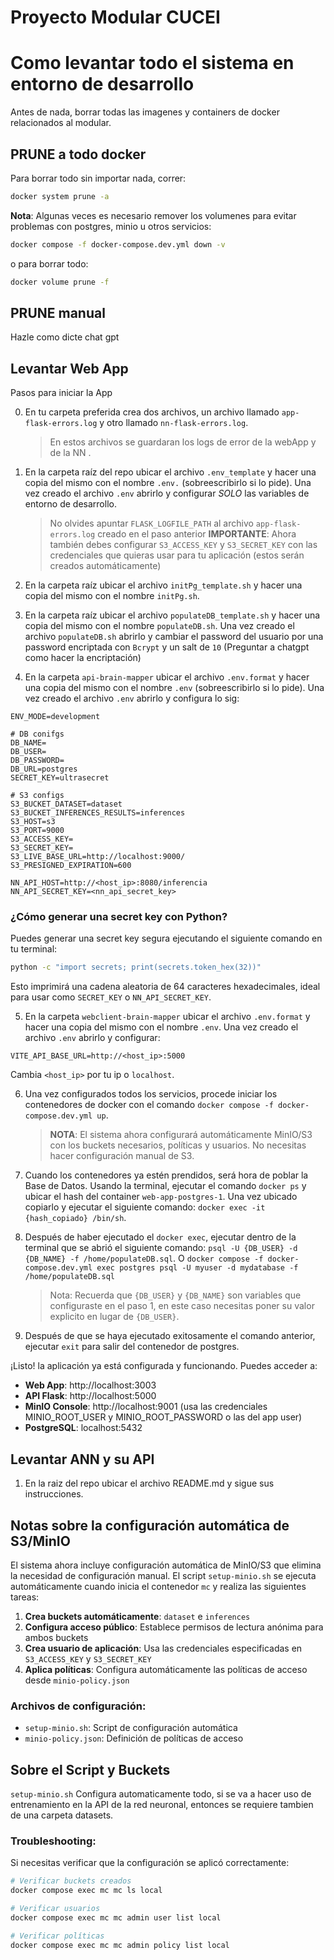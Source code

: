 # Proyecto Modular CUCEI

# Como levantar todo el sistema en entorno de desarrollo
Antes de nada, borrar todas las imagenes y containers de docker relacionados al modular.

## PRUNE a todo docker
Para borrar todo sin importar nada, correr: 
```sh
docker system prune -a
```
**Nota**: Algunas veces es necesario remover los volumenes para evitar problemas con postgres, minio u otros servicios:
```sh
docker compose -f docker-compose.dev.yml down -v
```
o para borrar todo:
```sh
docker volume prune -f
```

## PRUNE manual
Hazle como dicte chat gpt

## Levantar Web App
Pasos para iniciar la App

0. En tu carpeta preferida crea dos archivos, un archivo llamado `app-flask-errors.log` y otro llamado `nn-flask-errors.log`.
    > En estos archivos se guardaran los logs de error de la webApp y de la NN .

1. En la carpeta raíz del repo ubicar el archivo `.env_template` y hacer una copia del mismo con el nombre `.env.` (sobreescribirlo si lo pide). Una vez creado el archivo `.env` abrirlo y configurar *SOLO* las variables de entorno de desarrollo.
    > No olvides apuntar `FLASK_LOGFILE_PATH` al archivo `app-flask-errors.log` creado en el paso anterior
    > **IMPORTANTE**: Ahora también debes configurar `S3_ACCESS_KEY` y `S3_SECRET_KEY` con las credenciales que quieras usar para tu aplicación (estos serán creados automáticamente)

2. En la carpeta raíz ubicar el archivo `initPg_template.sh` y hacer una copia del mismo con el nombre `initPg.sh`.

3. En la carpeta raíz ubicar el archivo `populateDB_template.sh` y hacer una copia del mismo con el nombre `populateDB.sh`. Una vez creado el archivo `populateDB.sh` abrirlo y cambiar el password del usuario por una password encriptada con `Bcrypt` y un salt de `10` (Preguntar a chatgpt como hacer la encriptación)

4. En la carpeta `api-brain-mapper` ubicar el archivo `.env.format` y hacer una copia del mismo con el nombre `.env` (sobreescribirlo si lo pide). Una vez creado el archivo `.env` abrirlo y configura lo sig:
```env
ENV_MODE=development

# DB conifgs
DB_NAME=
DB_USER=
DB_PASSWORD=
DB_URL=postgres
SECRET_KEY=ultrasecret

# S3 configs
S3_BUCKET_DATASET=dataset
S3_BUCKET_INFERENCES_RESULTS=inferences
S3_HOST=s3
S3_PORT=9000
S3_ACCESS_KEY=
S3_SECRET_KEY=
S3_LIVE_BASE_URL=http://localhost:9000/
S3_PRESIGNED_EXPIRATION=600

NN_API_HOST=http://<host_ip>:8080/inferencia
NN_API_SECRET_KEY=<nn_api_secret_key>
``` 

### ¿Cómo generar una secret key con Python?

Puedes generar una secret key segura ejecutando el siguiente comando en tu terminal:

```sh
python -c "import secrets; print(secrets.token_hex(32))"
```

Esto imprimirá una cadena aleatoria de 64 caracteres hexadecimales, ideal para usar como `SECRET_KEY` o `NN_API_SECRET_KEY`.

5. En la carpeta `webclient-brain-mapper` ubicar el archivo `.env.format` y hacer una copia del mismo con el nombre `.env`. Una vez creado el archivo `.env` abrirlo y configurar:
```env
VITE_API_BASE_URL=http://<host_ip>:5000
```
Cambia `<host_ip>` por tu ip o `localhost`.


6. Una vez configurados todos los servicios, procede iniciar los contenedores de docker con el comando `docker compose -f docker-compose.dev.yml up`.
    > **NOTA**: El sistema ahora configurará automáticamente MinIO/S3 con los buckets necesarios, políticas y usuarios. No necesitas hacer configuración manual de S3.

7. Cuando los contenedores ya estén prendidos, será hora de poblar la Base de Datos. Usando la terminal, ejecutar el comando `docker ps` y ubicar el hash del container `web-app-postgres-1`. Una vez ubicado copiarlo y ejecutar el siguiente comando: `docker exec -it {hash_copiado} /bin/sh`.

8. Después de haber ejecutado el `docker exec`, ejecutar dentro de la terminal que se abrió el siguiente comando: `psql -U {DB_USER} -d {DB_NAME} -f /home/populateDB.sql`. O `docker compose -f docker-compose.dev.yml exec postgres psql -U myuser -d mydatabase -f /home/populateDB.sql`
    > Nota: Recuerda que `{DB_USER}` y `{DB_NAME}` son variables que configuraste en el paso 1, en este caso necesitas poner su valor explicito en lugar de `{DB_USER}`.

9. Después de que se haya ejecutado exitosamente el comando anterior, ejecutar `exit` para salir del contenedor de postgres.

¡Listo! la aplicación ya está configurada y funcionando. Puedes acceder a:
- **Web App**: http://localhost:3003
- **API Flask**: http://localhost:5000
- **MinIO Console**: http://localhost:9001 (usa las credenciales MINIO_ROOT_USER y MINIO_ROOT_PASSWORD o las del app user)
- **PostgreSQL**: localhost:5432

## Levantar ANN y su API
1. En la raiz del repo ubicar el archivo README.md y sigue sus instrucciones.


## Notas sobre la configuración automática de S3/MinIO

El sistema ahora incluye configuración automática de MinIO/S3 que elimina la necesidad de configuración manual. El script `setup-minio.sh` se ejecuta automáticamente cuando inicia el contenedor `mc` y realiza las siguientes tareas:

1. **Crea buckets automáticamente**: `dataset` e `inferences`
2. **Configura acceso público**: Establece permisos de lectura anónima para ambos buckets
3. **Crea usuario de aplicación**: Usa las credenciales especificadas en `S3_ACCESS_KEY` y `S3_SECRET_KEY`
4. **Aplica políticas**: Configura automáticamente las políticas de acceso desde `minio-policy.json`

### Archivos de configuración:
- `setup-minio.sh`: Script de configuración automática
- `minio-policy.json`: Definición de políticas de acceso

## Sobre el Script y Buckets
`setup-minio.sh` Configura automaticamente todo, si se va a hacer uso de entrenamiento en la API de la red neuronal, entonces se requiere tambien de una carpeta datasets.

### Troubleshooting:
Si necesitas verificar que la configuración se aplicó correctamente:
```bash
# Verificar buckets creados
docker compose exec mc mc ls local

# Verificar usuarios
docker compose exec mc mc admin user list local

# Verificar políticas
docker compose exec mc mc admin policy list local
```
